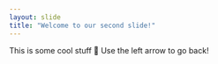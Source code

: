 ```yaml
---
layout: slide
title: "Welcome to our second slide!"
---
```

This is some cool stuff 🌭
Use the left arrow to go back!

